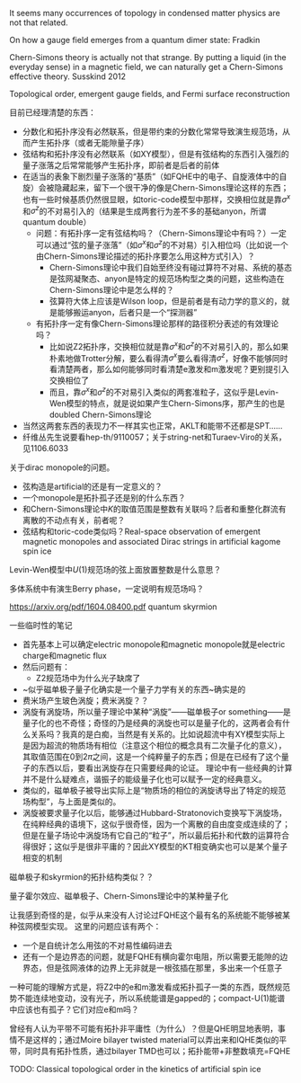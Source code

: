 It seems many occurrences of topology in condensed matter physics are not that related.

On how a gauge field emerges from a quantum dimer state: Fradkin 

Chern-Simons theory is actually not that strange. By putting a liquid (in the everyday sense) in a magnetic field, 
we can naturally get a Chern-Simons effective theory. Susskind 2012

Topological order, emergent gauge fields, and Fermi surface reconstruction

目前已经理清楚的东西：
- 分数化和拓扑序没有必然联系，但是带约束的分数化常常导致演生规范场，从而产生拓扑序（或者无能隙量子序）
- 弦结构和拓扑序没有必然联系（如XY模型），但是有弦结构的东西引入强烈的量子涨落之后常常能够产生拓扑序，即前者是后者的前体
- 在适当的表象下剧烈量子涨落的“基质”（如FQHE中的电子、自旋液体中的自旋）会被隐藏起来，留下一个很干净的像是Chern-Simons理论这样的东西；也有一些时候基质仍然很显眼，如toric-code模型中那样，交换相位就是靠$\sigma^x$和$\sigma^z$的不对易引入的（结果是生成两套行为差不多的基础anyon，所谓quantum double）
  - 问题：有拓扑序一定有弦结构吗？（Chern-Simons理论中有吗？）一定可以通过“弦的量子涨落”（如$\sigma^x$和$\sigma^z$的不对易）引入相位吗（比如说一个由Chern-Simons理论描述的拓扑序要怎么用这种方式引入）？
    - Chern-Simons理论中我们自始至终没有碰过算符不对易、系统的基态是弦网凝聚态、anyon是特定的规范场构型之类的问题，这些构造在Chern-Simons理论中是怎么样的？
    - 弦算符大体上应该是Wilson loop，但是前者是有动力学的意义的，就是能够搬运anyon，后者只是一个“探测器”
  - 有拓扑序一定有像Chern-Simons理论那样的路径积分表述的有效理论吗？
    - 比如说Z2拓扑序，交换相位就是靠$\sigma^x$和$\sigma^z$的不对易引入的，那么如果朴素地做Trotter分解，要么看得清$\sigma^x$要么看得清$\sigma^z$，好像不能够同时看清楚两者，那么如何能够同时看清楚e激发和m激发呢？更别提引入交换相位了
    - 而且，靠$\sigma^x$和$\sigma^z$的不对易引入类似的两套准粒子，这似乎是Levin-Wen模型的特点，就是说如果产生Chern-Simons序，那产生的也是doubled Chern-Simons理论
- 当然这两套东西的表现力不一样其实也正常，AKLT和能带不还都是SPT……
- 纤维丛先生说要看hep-th/9110057；关于string-net和Turaev-Viro的关系，见1106.6033

关于dirac monopole的问题。
- 弦构造是artificial的还是有一定意义的？
- 一个monopole是拓扑孤子还是别的什么东西？
- 和Chern-Simons理论中$K$的取值范围是整数有关联吗？后者和重整化群流有离散的不动点有关，前者呢？
- 弦结构和toric-code类似吗？Real-space observation of emergent magnetic monopoles and associated Dirac strings in artificial kagome spin ice

Levin-Wen模型中$U(1)$规范场的弦上面放置整数是什么意思？

多体系统中有演生Berry phase，一定说明有规范场吗？

https://arxiv.org/pdf/1604.08400.pdf quantum skyrmion

一些临时性的笔记
- 首先基本上可以确定electric monopole和magnetic monopole就是electric charge和magnetic flux
- 然后问题有：
  - Z2规范场中为什么光子缺席了
- ~似乎磁单极子量子化确实是一个量子力学有关的东西~确实是的
- 费米场产生玻色涡旋；费米涡旋？？
- 涡旋有涡旋场，所以量子理论中某种“涡旋”——磁单极子or something——是量子化的也不奇怪；奇怪的乃是经典的涡旋也可以是量子化的，这两者会有什么关系吗？我真的是白痴，当然是有关系的。比如说超流中有XY模型实际上是因为超流的物质场有相位（注意这个相位的概念具有二次量子化的意义），其取值范围在0到$2\pi$之间，这是一个纯粹量子的东西；但是在已经有了这个量子的东西以后，要看出涡旋存在只需要经典的论证。
理论中有一些经典的计算并不是什么疑难点，谐振子的能级量子化也可以赋予一定的经典意义。
- 类似的，磁单极子被导出实际上是“物质场的相位的涡旋诱导出了特定的规范场构型”，与上面是类似的。
- 涡旋被要求量子化以后，能够通过Hubbard-Stratonovich变换写下涡旋场，在纯粹经典的语境下，这似乎很奇怪，因为一个离散的自由度变成连续的了；但是在量子场论中涡旋场有它自己的“粒子”，所以最后拓扑和代数的运算符合得很好；这似乎是很非平庸的？因此XY模型的KT相变确实也可以是某个量子相变的机制

磁单极子和skyrmion的拓扑结构类似？？

量子霍尔效应、磁单极子、Chern-Simons理论中的某种量子化

让我感到奇怪的是，似乎从来没有人讨论过FQHE这个最有名的系统能不能够被某种弦网模型实现。
这里的问题应该有两个：
- 一个是自统计怎么用弦的不对易性编码进去
- 还有一个是边界态的问题，就是FQHE有横向霍尔电阻，所以需要无能隙的边界态，但是弦网液体的边界上无非就是一根弦插在那里，多出来一个任意子

一种可能的理解方式是，将Z2中的e和m激发看成拓扑孤子一类的东西，既然规范势不能连续地变动，没有光子，所以系统能谱是gapped的；compact-U(1)能谱中应该也有孤子？它们对应e和m吗？

曾经有人认为平带不可能有拓扑非平庸性（为什么）？但是QHE明显地表明，事情不是这样的；通过Moire bilayer twisted material可以弄出来和IQHE类似的平带，同时具有拓扑性质，通过bilayer TMD也可以；拓扑能带+非整数填充=FQHE

TODO: Classical topological order in the kinetics of artificial spin ice
